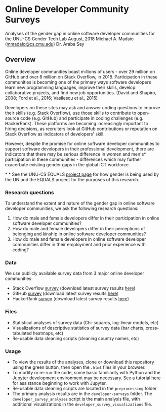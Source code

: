 # Online Developer Community Surveys 
Analyses of the gender gap in online software developer communities for the UNU-CS Gender Tech Lab
August, 2018
Michael A. Madaio (mmadaio@cs.cmu.edu)
Dr. Araba Sey

## Overview

Online developer communities boast millions of users - over 29 million on GitHub and over 8 million on Stack Overflow, in 2018. Participation in these communities is becoming one of the primary ways software developers learn new programming languages, improve their skills, develop collaborative projects, and find new job opportunities. (David and Shapiro, 2008; Ford et al., 2016; Vasilescu et al., 2015)  

Developers on these sites may ask and answer coding questions to improve their skills (e.g. Stack Overflow), use those skills to contribute to open-source code (e.g. GitHub) and participate in coding challenges (e.g. HackerRank). These platforms are becoming increasingly important to hiring decisions, as recruiters look at GitHub contributions or reputation on Stack Overflow as indicators of developers' skill.

However, despite the promise for online software developer communities to support software developers in their professional development, there are indicators that there may be serious difference in women and men's\* participation in these communities - differences which may further exacerbate existing gender gaps in the global ICT workforce.

\* *  See the UNU-CS EQUALS [project page](https://cs.unu.edu/research/equals-inaugural-report/) for how gender is being used by the UN and the EQUALS project for the purposes of this research. 


### Research questions

To understand the extent and nature of the gender gap in online software developer communities, we ask the following research questions:

1. How do male and female developers differ in their participation in online software developer communities?
2. How do male and female developers differ in their perceptions of belonging and kinship in online software developer communities?
3. How do male and female developers in online software developer communities differ in their employment and prior experience with coding?


### Data
We use publicly available survey data from 3 major online developer communities:

- Stack Overflow [survey](https://insights.stackoverflow.com/survey/2018/) (download latest survey results [here](https://drive.google.com/uc?export=download&id=1_9On2-nsBQIw3JiY43sWbrF8EjrqrR4U))
- GitHub [survey](http://opensourcesurvey.org/2017/) (download latest survey results [here](https://github.com/github/open-source-survey/releases/download/v1.0/data_for_public_release.zip))
- HackerRank [survey](https://www.kaggle.com/hackerrank/developer-survey-2018/home) (download latest survey results [here](https://www.kaggle.com/hackerrank/developer-survey-2018/))

### Files

- Statistical analyses of survey data (Chi-squares, log-linear models, etc)
- Visualizations of descriptive statistics of survey data (bar charts, cross-tabulated heatmaps, etc)
- Re-usable data cleaning scripts (cleaning country names, etc)

### Usage

- To view the results of the analyses, clone or download this repository using the green button, then open the `.html` files in your browser.
- To modify or re-run the code, some basic familiarity with Python and the Jupyter development environment may be necessary. See a tutorial [here](http://jupyter-notebook.readthedocs.io/en/latest/notebook.html) for assistance beginning to work with Jupyter.
- Re-usable data cleaning scripts are located in the `preprocessing` folder
- The primary analysis results are in the `developer-surveys` folder. The `developer_survey_analyses` script is the main analysis file, with additional visualizations in the `developer_survey_visualizations` file.